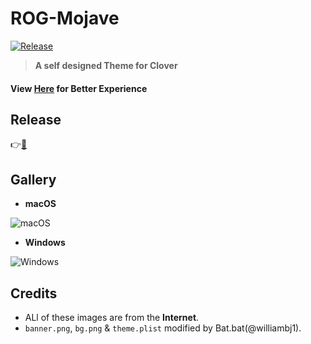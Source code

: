 # ROG-Mojave
[![Release](https://img.shields.io/github/release/williambj1/ROG-Mojave.svg)](https://github.com/williambj1/ROG-Mojave/releases)
> **A self designed Theme for Clover**

####
**View [Here](https://williambj1.github.io/ROG-Mojave/) for Better Experience**

## Release
👉[🛒](https://github.com/williambj1/ROG-Mojave/releases)

## Gallery

- **macOS**

![macOS](https://raw.githubusercontent.com/williambj1/ROG-Mojave/master/ScreenShots/1.png)

- **Windows**

![Windows](https://raw.githubusercontent.com/williambj1/ROG-Mojave/master/ScreenShots/2.png)

## Credits
- ALl of these images are from the **Internet**.
- `banner.png`, `bg.png` & `theme.plist` modified by Bat.bat(@williambj1).
